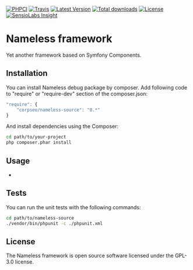 [![PHPCI](http://phpci.corpsee.com/build-status/image/3?branch=master&label=PHPCI&style=flat-square)](http://phpci.corpsee.com/build-status/view/3?branch=master)
[![Travis](https://img.shields.io/travis/corpsee/nameless-source/master.svg?label=Travis&style=flat-square)](https://travis-ci.org/corpsee/nameless-source?branch=master)
[![Latest Version](https://img.shields.io/packagist/v/corpsee/nameless-source.svg?label=Version&style=flat-square)](https://packagist.org/packages/corpsee/nameless-source)
[![Total downloads](https://img.shields.io/packagist/dt/corpsee/nameless-source.svg?label=Downloads&style=flat-square)](https://packagist.org/packages/corpsee/nameless-source)
[![License](https://img.shields.io/packagist/l/corpsee/nameless-source.svg?label=License&style=flat-square)](https://packagist.org/packages/corpsee/nameless-source)
[![SensioLabs Insight](https://img.shields.io/sensiolabs/i/d8ab1596-7182-4934-8e86-12d99fffee4b.svg?label=Insight&style=flat-square)](https://insight.sensiolabs.com/projects/d8ab1596-7182-4934-8e86-12d99fffee4b)

Nameless framework
==================

Yet another framework based on Symfony Components.

Installation
------------

You can install Nameless debug package by composer. Add following code to "require" or "require-dev" section of the composer.json:

```javascript
"require": {
    "corpsee/nameless-source": "0.*"
}
```

And install dependencies using the Composer:

```bash
cd path/to/your-project
php composer.phar install
```

Usage
-----

-

Tests
-----

You can run the unit tests with the following commands:

```bash
cd path/to/nameless-source
./vendor/bin/phpunit -c ./phpunit.xml
```

License
-------

The Nameless framework is open source software licensed under the GPL-3.0 license.
